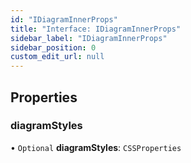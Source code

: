 ```yaml
---
id: "IDiagramInnerProps"
title: "Interface: IDiagramInnerProps"
sidebar_label: "IDiagramInnerProps"
sidebar_position: 0
custom_edit_url: null
---
```


## Properties

### diagramStyles

• `Optional` **diagramStyles**: `CSSProperties`
